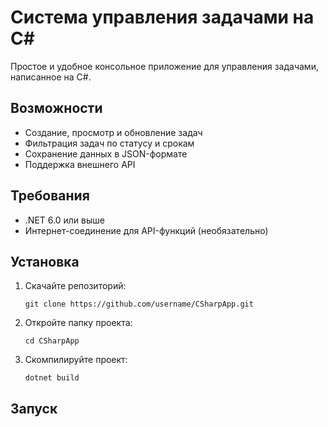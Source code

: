 # Система управления задачами на C#

Простое и удобное консольное приложение для управления задачами, написанное на C#.

## Возможности

- Создание, просмотр и обновление задач
- Фильтрация задач по статусу и срокам
- Сохранение данных в JSON-формате
- Поддержка внешнего API

## Требования

- .NET 6.0 или выше
- Интернет-соединение для API-функций (необязательно)

## Установка

1. Скачайте репозиторий:
   ```
   git clone https://github.com/username/CSharpApp.git
   ```

2. Откройте папку проекта:
   ```
   cd CSharpApp
   ```

3. Скомпилируйте проект:
   ```
   dotnet build
   ```

## Запуск